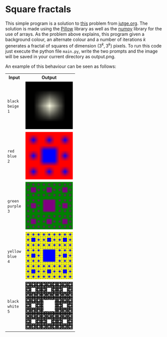 <!-- <style>
.pixelated{
  image-rendering: -moz-crisp-edges;
  image-rendering: -o-crisp-edges;
  image-rendering: -webkit-optimize-contrast;
  image-rendering: optimize-contrast;
  image-rendering: pixelated;
  -ms-interpolation-mode: nearest-neighbor;
}
</style> -->

# Square fractals

This simple program is a solution to [this](https://jutge.org/problems/P11007_ca) problem from [jutge.org](https://jutge.org). 
The solution is made using the [Pillow](https://pillow.readthedocs.io/en/stable/#) library as well as the [numpy](https://numpy.org/) library for the use of arrays.
As the problem above explains, this program given a background colour,
an alternate colour and a number of iterations $k$ generates a fractal of squares of dimension $(3^k, 3^{k})$ pixels. To run this code just execute the python file ```main.py```, write the two prompts and the image will be saved in your current directory as output.png.


An example of this behaviour can be seen as follows:

<center>
<table>
<tr>
<th>Input</th>
<th>Output</th>
</tr>
<tr>
<td>

```
black
beige
1
```

</td>
<td>
<div class='pixelated'>
<img src='images/image1.png' width='150'>
</div>
</td>
</tr>
<tr>
<td>

```
red
blue
2
```

</td>
<td>
<div class='pixelated'>
<img src='images/image2.png' width='150'>
</div>
</td>
</tr>
<tr>
<td>

```
green
purple
3
```

</td>
<td>
<div class='pixelated'>
<img src='images/image3.png' width='150'>
</div>
</td>
</tr>
<tr>
<td>

```
yellow
blue
4
```

</td>
<td>
<div class='pixelated'>
<img src='images/image4.png' width='150'>
</div>
</td>
</tr>
<tr>
<td>

```
black
white
5
```

</td>
<td>
<div class='pixelated'>
<img src='images/image5.png' width='150'>
</div>
</td>
</tr>
</table>
</center>